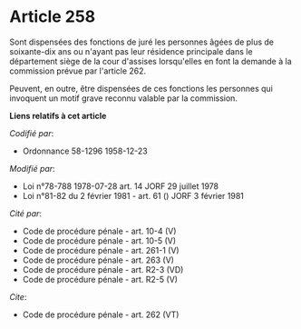 # Article 258

Sont dispensées des fonctions de juré les personnes âgées de plus de soixante-dix ans ou n'ayant pas leur résidence
principale dans le département siège de la cour d'assises lorsqu'elles en font la demande à la commission prévue par
l'article 262. 

Peuvent, en outre, être dispensées de ces fonctions les personnes qui invoquent un motif grave reconnu valable par la
commission.

**Liens relatifs à cet article**

_Codifié par_:

  - Ordonnance 58-1296 1958-12-23

_Modifié par_:

  - Loi n°78-788 1978-07-28 art. 14 JORF 29 juillet 1978
  - Loi n°81-82 du 2 février 1981 - art. 61 () JORF 3 février 1981

_Cité par_:

  - Code de procédure pénale - art. 10-4 (V)
  - Code de procédure pénale - art. 10-5 (V)
  - Code de procédure pénale - art. 261-1 (V)
  - Code de procédure pénale - art. 263 (V)
  - Code de procédure pénale - art. R2-3 (VD)
  - Code de procédure pénale - art. R2-5 (V)

_Cite_:

  - Code de procédure pénale - art. 262 (VT)
